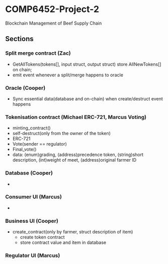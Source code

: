 # COMP6452-Project-2
Blockchain Management of Beef Supply Chain


## Sections

### Split merge contract (Zac)
  * GetAllTokens(tokens[], input struct, output struct) store AllNewTokens[] on chain; 
  * emit event whenever a split/merge happens to oracle
  
### Oracle (Cooper)
  * Sync essential data(database and on-chain) when create/destruct event happens
  
### Tokenisation contract (Michael ERC-721, Marcus Voting)
  * minting_contract()
  * self-destruct(only from the owner of the token)
  * ERC-721
  * Vote(sender == regulator)
  * Final_vote() 
  * data: (enum)grading,
          (address)precedence token,
          (string)short description,
          (int)weight of meet,
          (address)original farmer ID

### Database (Cooper)
  * 

### Consumer UI (Marcus)
  *  

### Business UI (Cooper)
  * create_contract(only by farmer, struct description of item) 
    * create token contract
    * store contract value and item in database

### Regulator UI (Marcus)
